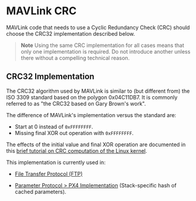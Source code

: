 # MAVLink CRC

MAVLink code that needs to use a Cyclic Redundancy Check (CRC) should choose the CRC32 implementation described below.

> **Note** Using the same CRC implementation for all cases means that only one implementation is required. 
  Do not introduce another unless there without a compelling technical reason.


## CRC32 Implementation

The CRC32 algorithm used by MAVLink is similar to (but different from) the ISO 3309 standard based on the polygon 0x04C11DB7.
It is commonly referred to as "the CRC32 based on Gary Brown's work".

The difference of MAVLink's implementation versus the standard are:
- Start at 0 instead of `0xFFFFFFFF`.
- Missing final XOR out operation with `0xFFFFFFFF`.

The effects of the initial value and final XOR operation are documented in this [brief tutorial on CRC computation of the Linux kernel](https://github.com/torvalds/linux/blob/master/Documentation/staging/crc32.rst).

This implementation is currently used in:
- [File Transfer Protocol (FTP)](../services/ftp.md)
* [Parameter Protocol > PX4 Implementation](../services/parameter.md#px4) (Stack-specific hash of cached parameters).